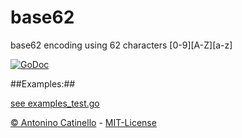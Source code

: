 base62
===

base62 encoding using 62 characters [0-9][A-Z][a-z]

[![GoDoc](https://godoc.org/github.com/catinello/base62?status.png)](https://godoc.org/github.com/catinello/base62)

##Examples:##

[see examples_test.go](examples_test.go)

[&copy; Antonino Catinello][HOME] - [MIT-License][MIT]

[MIT]:https://github.com/catinello/base62/blob/master/LICENSE
[HOME]:http://antonino.catinello.eu
